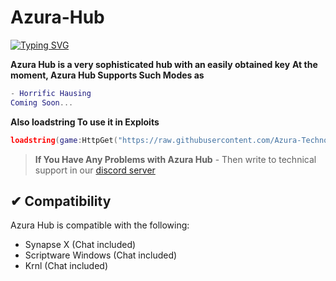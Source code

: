 # Azura-Hub
[![Typing SVG](https://readme-typing-svg.herokuapp.com?color=%2336BCF7&lines=Azura+Hub+Best+Utility+For+Roblox)](https://git.io/typing-svg)

**Azura Hub is a very sophisticated hub with an easily obtained key**
**At the moment, Azura Hub Supports Such Modes as**
```lua
- Horrific Hausing
Coming Soon...
```

**Also loadstring To use it in Exploits**
```lua
loadstring(game:HttpGet("https://raw.githubusercontent.com/Azura-Technology/Azura-Hub/main/mainKey.lua"))()
```

> **If You Have Any Problems with Azura Hub** -
> Then write to technical support in our [discord server](https://discord.gg/U7SDSjQgJu)

## ✔ Compatibility
Azura Hub is compatible with the following:
* Synapse X (Chat included)
* Scriptware Windows (Chat included)
* Krnl (Chat included)
